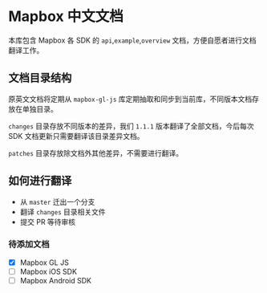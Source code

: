 # Mapbox 中文文档

本库包含 Mapbox 各 SDK 的 `api`,`example`,`overview` 文档，方便自愿者进行文档翻译工作。

## 文档目录结构

原英文文档将定期从 `mapbox-gl-js` 库定期抽取和同步到当前库，不同版本文档存放在单独目录。

`changes` 目录存放不同版本的差异，我们 `1.1.1` 版本翻译了全部文档，今后每次 SDK 文档更新只需要翻译该目录差异文档。

`patches` 目录存放除文档外其他差异，不需要进行翻译。

## 如何进行翻译

- 从 `master` 迁出一个分支
- 翻译 `changes` 目录相关文件
- 提交 PR 等待审核

### 待添加文档

- [x] Mapbox GL JS
- [ ] Mapbox iOS SDK
- [ ] Mapbox Android SDK
